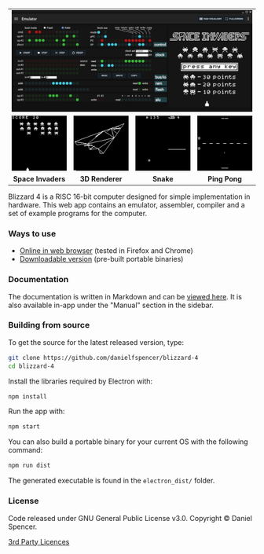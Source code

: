 <table><tr>
  <td colspan="4"><img src="/assets/screenshots/emulator.png?raw=true"></td>
</tr><tr>
  <td width="25%"><img src="/assets/screenshots/space_invaders.gif?raw=true"></td>
  <td width="25%"><img src="/assets/screenshots/3d_render.gif?raw=true"></td>
  <td width="25%"><img src="/assets/screenshots/snake.gif?raw=true"></td>
  <td width="25%"><img src="/assets/screenshots/ping_pong.gif?raw=true"></td>
</tr><tr>
  <td align="center"><b>Space Invaders</b></td>
  <td align="center"><b>3D Renderer</b></td>
  <td align="center"><b>Snake</b></td>
  <td align="center"><b>Ping Pong</b></td>
</tr></table>

Blizzard 4 is a RISC 16-bit computer designed for simple implementation in hardware. This web app contains an emulator, assembler, compiler and a set of example programs for the computer.

### Ways to use
* [Online in web browser](https://danielfspencer.github.io/blizzard-4/) (tested in Firefox and Chrome)
* [Downloadable version](https://github.com/danielfspencer/blizzard-4/releases/latest) (pre-built portable binaries)

### Documentation
The documentation is written in Markdown and can be [viewed here](/manual/docs/introduction.md). It is also available in-app under the "Manual" section in the sidebar.

### Building from source
To get the source for the latest released version, type:

```bash
git clone https://github.com/danielfspencer/blizzard-4
cd blizzard-4
```

Install the libraries required by Electron with:
```bash
npm install
```

Run the app with:

```bash
npm start
```

You can also build a portable binary for your current OS with the following command:

```bash
npm run dist
```
 The generated executable is found in the ```electron_dist/``` folder.

### License
Code released under GNU General Public License v3.0.
Copyright &copy; Daniel Spencer.

[3rd Party Licences](manual/docs/licences.md)
